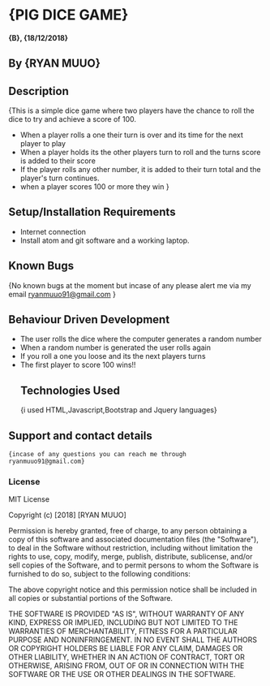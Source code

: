# {PIG DICE GAME}

#### {B}, {18/12/2018}

## By **{RYAN MUUO}**

## Description

{This is a simple dice game where two players have the chance to roll the dice to try and achieve a score of 100.

-   When a player rolls a one their turn is over and its time for the next player to play
-   When a player holds its the other players turn to roll and the turns score is added to their score
-   If the player rolls any other number, it is added to their turn total and the player's turn continues.
-   when a player scores 100 or more they win }

## Setup/Installation Requirements

-   Internet connection
-   Install atom and git software and a working laptop.

## Known Bugs

{No known bugs at the moment but incase of any please alert me via my email ryanmuuo91@gmail.com }

## Behaviour Driven Development

-   The user rolls the dice where the computer generates a random number
-   When a random number is generated the user rolls again
-   If you roll a one you loose and its the next players turns
-   The first player to score 100 wins!!
    ## Technologies Used
    {i used HTML,Javascript,Bootstrap and Jquery languages}
## Support and contact details
    {incase of any questions you can reach me through ryanmuuo91@gmail.com}
### License
MIT License

Copyright (c) [2018] [RYAN MUUO]

Permission is hereby granted, free of charge, to any person obtaining a copy
of this software and associated documentation files (the "Software"), to deal
in the Software without restriction, including without limitation the rights
to use, copy, modify, merge, publish, distribute, sublicense, and/or sell
copies of the Software, and to permit persons to whom the Software is
furnished to do so, subject to the following conditions:

The above copyright notice and this permission notice shall be included in all
copies or substantial portions of the Software.

THE SOFTWARE IS PROVIDED "AS IS", WITHOUT WARRANTY OF ANY KIND, EXPRESS OR
IMPLIED, INCLUDING BUT NOT LIMITED TO THE WARRANTIES OF MERCHANTABILITY,
FITNESS FOR A PARTICULAR PURPOSE AND NONINFRINGEMENT. IN NO EVENT SHALL THE
AUTHORS OR COPYRIGHT HOLDERS BE LIABLE FOR ANY CLAIM, DAMAGES OR OTHER
LIABILITY, WHETHER IN AN ACTION OF CONTRACT, TORT OR OTHERWISE, ARISING FROM,
OUT OF OR IN CONNECTION WITH THE SOFTWARE OR THE USE OR OTHER DEALINGS IN THE
SOFTWARE.
